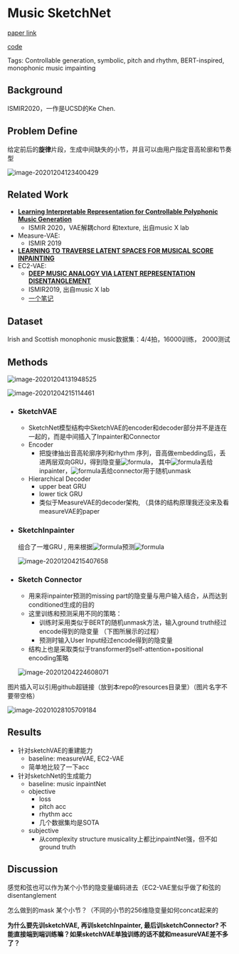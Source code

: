 
# Music SketchNet

[paper link](https://arxiv.org/pdf/2008.01291v1.pdf)

[code](https://github.com/RetroCirce/Music-SketchNet)

Tags: Controllable generation, symbolic, pitch and rhythm, BERT-inspired, monophonic music impainting

## Background

ISMIR2020，一作是UCSD的Ke Chen.

## Problem Define

给定前后的**旋律**片段，生成中间缺失的小节，并且可以由用户指定音高轮廓和节奏型

![image-20201204123400429](https://github.com/CCOM-AI-Music-Lab/MT-paper-notes/blob/main/resources/sketchnet-probdef.png)

## 

## Related Work

- [**Learning Interpretable Representation for Controllable Polyphonic Music Generation**](https://arxiv.org/pdf/2008.07122.pdf)
    - ISMIR 2020，VAE解耦chord 和texture, 出自music X lab
- Measure-VAE: 
    - ISMIR 2019
- [**LEARNING TO TRAVERSE LATENT SPACES FOR MUSICAL SCORE INPAINTING**](https://arxiv.org/pdf/1907.01164)
- EC2-VAE:
    - [**DEEP MUSIC ANALOGY VIA LATENT REPRESENTATION DISENTANGLEMENT**](https://arxiv.org/pdf/1906.03626.pdf)
    - ISMIR2019, 出自music X lab
    - [一个笔记](https://ldzhangyx.github.io/2019/07/29/ec2vae/)

## Dataset

Irish and Scottish monophonic music数据集：4/4拍，16000训练， 2000测试

## Methods
![image-20201204131948525](https://github.com/CCOM-AI-Music-Lab/MT-paper-notes/blob/main/resources/sketchnet-model.png)

![image-20201204215114461](https://github.com/CCOM-AI-Music-Lab/MT-paper-notes/blob/main/resources/sketchnet-formular.png)

- ### SketchVAE

    - SketchNet模型结构中SketchVAE的encoder和decoder部分并不是连在一起的，而是中间插入了Inpainter和Connector
    - Encoder
        - 把旋律抽出音高轮廓序列和rhythm 序列，音高做embedding后，丢进两层双向GRU，得到隐变量![formula](https://render.githubusercontent.com/render/math?math=Z_%7Bpitch%7D%2C%20Z_%7Brhythm%7D)， 其中![formula](https://render.githubusercontent.com/render/math?math=Z%5Ep%2CZ%5Ef)丢给inpainter，![formula](https://render.githubusercontent.com/render/math?math=Z%5Em)丢给connector用于随机unmask
    - Hierarchical Decoder
        - upper beat GRU
        - lower tick GRU
        - 类似于MeasureVAE的decoder架构, （具体的结构原理我还没来及看measureVAE的paper

- ### SketchInpainter

    组合了一堆GRU , 用来根据![formula](https://render.githubusercontent.com/render/math?math=Z%5Ep%2CZ%5Ef)预测![formula](https://render.githubusercontent.com/render/math?math=Z%5Em)

    ![image-20201204215407658](https://github.com/CCOM-AI-Music-Lab/MT-paper-notes/blob/main/resources/sketchnet-inpainter.png)

- ### Sketch Connector

    - 用来将inpainter预测的missing part的隐变量与用户输入结合，从而达到conditioned生成的目的
    - 这里训练和预测采用不同的策略：
        - 训练时采用类似于BERT的随机unmask方法，输入ground truth经过encode得到的隐变量 （下图所展示的过程）
        - 预测时输入User Input经过encode得到的隐变量
    - 结构上也是采取类似于transformer的self-attention+positional encoding策略

    ![image-20201204224608071](https://github.com/CCOM-AI-Music-Lab/MT-paper-notes/blob/main/resources/sketchnet-connector.png)



图片插入可以引用github超链接（放到本repo的resources目录里）（图片名字不要带空格）

![image-20201028105709184](https://github.com/CCOM-AI-Music-Lab/MT-paper-notes/blob/main/resources/music_transformer_relative_local_attention.png)



## Results

- 针对sketchVAE的重建能力
    - baseline: measureVAE, EC2-VAE
    - 简单地比较了一下acc
- 针对sketchNet的生成能力
    - baseline: music inpaintNet
    - objective
        - loss
        - pitch acc
        - rhythm acc
        - 几个数据集均是SOTA
    - subjective
        - 从complexity structure musicality上都比inpaintNet强，但不如ground truth

## Discussion

感觉和弦也可以作为某个小节的隐变量编码进去（EC2-VAE里似乎做了和弦的disentanglement

怎么做到的mask 某个小节？（不同的小节的256维隐变量如何concat起来的

**为什么要先训sketchVAE, 再训sketchInpainter, 最后训sketchConnector? 不能直接端到端训练嘛？如果sketchVAE单独训练的话不就和measureVAE差不多了？**